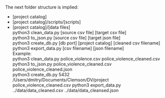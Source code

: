 The next folder structure is implied:<br />

- [project catalog]
- [project catalog]/scripts/[scripts]
- [project catalog]/[data files]
  <br />
  python3 clean_data.py [source csv file] [target csv file]<br />
  python3 to_json.py [source csv file] [target json file]<br/>
  python3 create_db.py [db port] [project catalog] [cleaned csv filename]<br />
  python3 export_data.py [csv filename] [json filename]
  <br />
  Example:<br />
  python3 clean_data.py police_violence.csv police_violence_cleaned.csv<br />
  python3 to_json.py police_violence_cleaned.csv police_violence_cleaned.json<br />
  python3 create_db.py 5432 /Users/dmitry/Documents/Clemson/DV/project police_violence_cleaned.csv
  python3 export_data.py ../data/data_cleaned.csv ../data/data_cleansed.json
